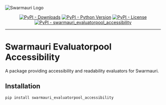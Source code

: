 <picture>
  <source media="(prefers-color-scheme: dark)"  srcset="https://res.cloudinary.com/dryedzrlo/image/upload/v1757724629/swarmauri_brand_frag_light_mg8cmd.png">
  <source media="(prefers-color-scheme: light)" srcset="https://res.cloudinary.com/dryedzrlo/image/upload/v1757724629/swarmauri_brand_frag_dark_tzjuja.png">
  <!-- Fallback below (see #2) -->
  <img alt="Swarmauri Logo" src="https://res.cloudinary.com/dryedzrlo/image/upload/v1757724629/swarmauri_brand_frag_dark_tzjuja.png">
</picture>

<p align="center">
    <a href="https://pypi.org/project/swarmauri_evaluatorpool_accessibility/">
        <img src="https://img.shields.io/pypi/dm/swarmauri_evaluatorpool_accessibility" alt="PyPI - Downloads"/></a>
    <a href="https://pypi.org/project/swarmauri_evaluatorpool_accessibility/">
        <img src="https://img.shields.io/pypi/pyversions/swarmauri_evaluatorpool_accessibility" alt="PyPI - Python Version"/></a>
    <a href="https://pypi.org/project/swarmauri_evaluatorpool_accessibility/">
        <img src="https://img.shields.io/pypi/l/swarmauri_evaluatorpool_accessibility" alt="PyPI - License"/></a>
    <a href="https://pypi.org/project/swarmauri_evaluatorpool_accessibility/">
        <img src="https://img.shields.io/pypi/v/swarmauri_evaluatorpool_accessibility?label=swarmauri_evaluatorpool_accessibility&color=green" alt="PyPI - swarmauri_evaluatorpool_accessibility"/></a>
</p>

---

# Swarmauri Evaluatorpool Accessibility

A package providing accessibility and readability evaluators for Swarmauri.

## Installation

```bash
pip install swarmauri_evaluatorpool_accessibility
```
